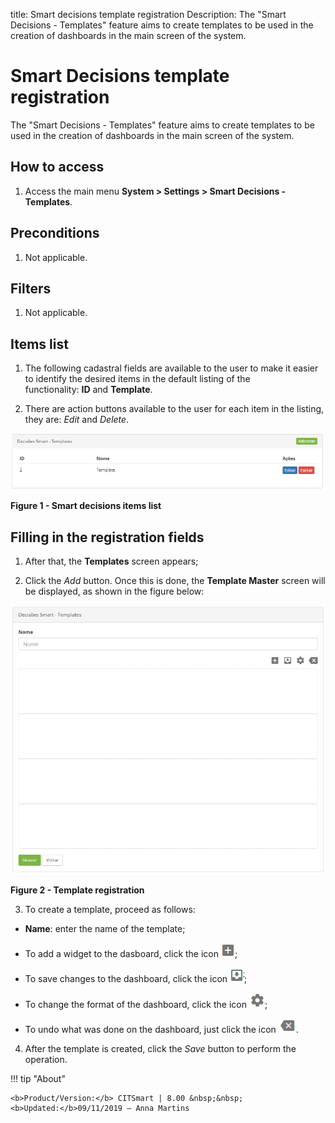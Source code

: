title: Smart decisions template registration
Description: The "Smart Decisions - Templates" feature aims to create templates to be used in the creation of dashboards in the main screen of the system.

# Smart Decisions template registration

The "Smart Decisions - Templates" feature aims to create templates to be used in
the creation of dashboards in the main screen of the system.

How to access
-------------

1.  Access the main menu **System > Settings > Smart Decisions - Templates**.

Preconditions
-------------

1.  Not applicable.

Filters
-------

1.  Not applicable.

Items list
----------

1.  The following cadastral fields are available to the user to make it easier
    to identify the desired items in the default listing of the
    functionality: **ID** and **Template**.

2.  There are action buttons available to the user for each item in the listing,
    they are: *Edit* and *Delete*.

![Criar](images/template-1.png)

**Figure 1 - Smart decisions items list**

Filling in the registration fields
----------------------------------

1.  After that, the **Templates** screen appears;

2.  Click the *Add* button. Once this is done, the **Template Master** screen
    will be displayed, as shown in the figure below:

![Criar](images/template-2.png)

**Figure 2 - Template registration**

3.  To create a template, proceed as follows:

   -  **Name**: enter the name of the template;

   -  To add a widget to the dasboard, click the icon ![Criar](images/template-3.png);

   -  To save changes to the dashboard, click the icon ![Criar](images/template-4.png);

   -  To change the format of the dashboard, click the icon ![Criar](images/template-5.png);

   -  To undo what was done on the dashboard, just click the icon ![Criar](images/template-6.png).

4.  After the template is created, click the *Save* button to perform the operation.



!!! tip "About"

    <b>Product/Version:</b> CITSmart | 8.00 &nbsp;&nbsp;
    <b>Updated:</b>09/11/2019 – Anna Martins
